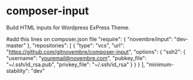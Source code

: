 # composer-input
Build HTML inputs for Wordpress ExPress Theme.

#add this lines on composer.json file
"require": {
    "novembre/input": "dev-master"
},
"repositories": [
    {
        "type": "vcs",
        "url": "https://github.com/gitnovembre/composer-input",
        "options": {
            "ssh2": {
                "username": "youremail@novembre.com",
                "pubkey_file": "~/.ssh/id_rsa.pub",
                "privkey_file": "~/.ssh/id_rsa"
            }
        }
    }
],
"minimum-stability": "dev"
